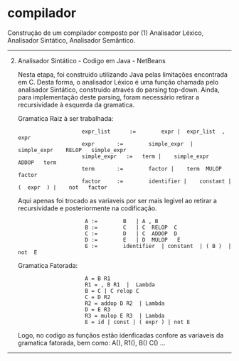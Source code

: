 # compilador

Construção de um compilador composto por (1) Analisador Léxico, Analisador Sintático, Analisador Semântico.
________________________________________________________________________________________________________________________________________
2. Analisador Sintático - Codigo em Java - NetBeans

    Nesta etapa, foi construido utilizando Java pelas limitações encontrada em C. Desta forma, o analisador Léxico é uma função chamada     pelo analisador Sintático, construido através do parsing top-down. Ainda, para implementação deste parsing, foram necessário retirar     a recursividade à esquerda da gramatica.
    
    Gramatica Raiz à ser trabalhada:
    
                           expr_list 	  :=	    expr |	expr_list  ,  expr
                           expr 	  := 	    simple_expr  |	simple_expr    RELOP   simple_expr
                           simple_expr   :=   term |	simple_expr   ADDOP   term
                           term 	  :=	    factor |	term  MULOP  factor
                           factor 	  :=	    identifier |	constant |	(  expr  ) | 	not   factor
	
    Aqui apenas foi trocado as variaveis por ser mais legivel ao retirar a recursividade e posteriormente na codificação.
    
                            A :=	    B	| A , B
                            B :=    	C	| C  RELOP  C
                            C :=    	D	| C  ADDOP  D
                            D :=	    E	| D  MULOP   E
                            E :=	    identifier	| constant  | ( B )  | not  E
     
     Gramatica Fatorada:    
     
                            A = B R1
                            R1 = , B R1  |  Lambda
                            B = C | C relop C
                            C = D R2 
                            R2 = addop D R2  | Lambda
                            D = E R3
                            R3 = mulop E R3  | Lambda
                            E = id | const | ( expr ) | not E
                            
     
     Logo, no codigo as funçãos estão idenficadas confore as variaveis da gramatica fatorada, bem como: A(), R1(), B() C() ...

    
________________________________________________________________________________________________________________________________________
